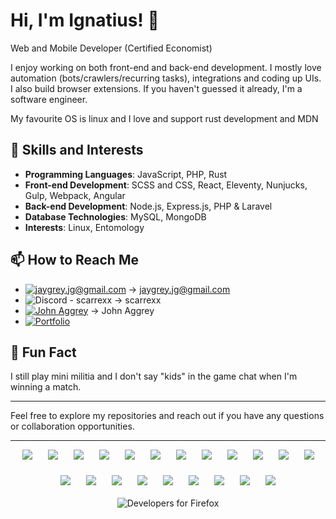 # Hi, I'm Ignatius! 👋

Web and Mobile Developer (Certified Economist)

I enjoy working on both front-end and back-end development. I mostly love automation (bots/crawlers/recurring tasks), integrations and coding up UIs. I also build browser extensions.
If you haven't guessed it already, I'm a software engineer.

My favourite OS is linux and I love and support rust development and MDN

## 🌱 Skills and Interests

- **Programming Languages**: JavaScript, PHP, Rust
- **Front-end Development**: SCSS and CSS, React, Eleventy, Nunjucks, Gulp, Webpack, Angular
- **Back-end Development**: Node.js, Express.js, PHP & Laravel
- **Database Technologies**: MySQL, MongoDB
- **Interests**: Linux, Entomology

## 📫 How to Reach Me

- [![jaygrey.jg@gmail.com](https://img.shields.io/badge/Email-jaygrey.jg%40gmail.com-%23cc372e)](mailto:jaygrey.jg@gmail.com) -> jaygrey.jg@gmail.com
- ![Discord - scarrexx](https://img.shields.io/badge/Discord-scarrexx-%236f86d4) -> scarrexx
- [![John Aggrey](https://img.shields.io/badge/Linkedin-John%20Aggrey-%230077B5)](https://www.linkedin.com/in/iggsgrey) -> John Aggrey
- [![Portfolio](https://img.shields.io/badge/Portfolio-https%3A%2F%2Fcraftsmanjohn.com-%238A2BE2)](https://craftsmanjohn.com)

## 🌟 Fun Fact

I still play mini militia and I don't say "kids" in the game chat when I'm winning a match.

<hr />
Feel free to explore my repositories and reach out if you have any questions or collaboration opportunities.
<hr />


<div style="display: flex; justify-content:center; flex-wrap: wrap; gap: 25px; margin-bottom:20px;">
  <img src="https://img.shields.io/badge/JavaScript-F7DF1E?style=for-the-badge&logo=JavaScript&logoColor=black">
  <img src="https://img.shields.io/badge/Laravel-FF2D20?style=for-the-badge&logo=laravel&logoColor=white">
  <img src="https://img.shields.io/badge/Inertia.js-5468ff?style=for-the-badge&logo=inertia&logoColor=white">
  <img src="https://img.shields.io/badge/Rust-b7410e?style=for-the-badge&logo=rust&logoColor=white">
  <img src="https://img.shields.io/badge/Linux-FCC624?style=for-the-badge&logo=linux&logoColor=black">
  <img src="https://img.shields.io/badge/TypeScript-007ACC?style=for-the-badge&logo=typescript&logoColor=white">
  <img src="https://img.shields.io/badge/React_Native-61DAFB?style=for-the-badge&logo=react&logoColor=white">
  <img src="https://img.shields.io/badge/11ty-000000?style=for-the-badge&logo=eleventy&logoColor=white">
  <img src="https://img.shields.io/badge/Debian-D70A53?style=for-the-badge&logo=debian&logoColor=white">
  <img src="https://img.shields.io/badge/React-20232A?style=for-the-badge&logo=react&logoColor=61DAFB">
  <img src="https://img.shields.io/badge/PHP-777BB4?style=for-the-badge&logo=php&logoColor=white">
  <img src="https://img.shields.io/badge/Valve-FF0000?style=for-the-badge&logo=valve&logoColor=white">
  <img src="https://img.shields.io/badge/NeoVim-%2357A143.svg?&style=for-the-badge&logo=neovim&logoColor=white">
  <img src="https://img.shields.io/badge/Nginx-009639?style=for-the-badge&logo=nginx&logoColor=white">
  <img src="https://img.shields.io/badge/SASS-hotpink.svg?style=for-the-badge&logo=SASS&logoColor=white">
  <img src="https://img.shields.io/badge/Node.js-43853D?style=for-the-badge&logo=node.js&logoColor=white">
  <img src="https://img.shields.io/badge/GIMP-5C5543?style=for-the-badge&logo=gimp&logoColor=white">
  <img src="https://img.shields.io/badge/angular-DD0031?style=for-the-badge&logo=angular&logoColor=white">
  <img src="https://img.shields.io/badge/AWS-%23FF9900.svg?style=for-the-badge&logo=amazon-aws&logoColor=black">
  <img src="https://img.shields.io/badge/next.js-000000?style=for-the-badge&logo=next.js&logoColor=white">
  <img src="https://img.shields.io/badge/Steam-000000?style=for-the-badge&logo=steam&logoColor=white">
</div>

<div style="display: flex; justify-content:center;">
<img src="https://code.cdn.mozilla.net/for-firefox/badges/assets/Developers_For_Firefox_Dark.png" alt="Developers for Firefox" />
</div>
